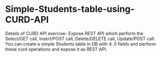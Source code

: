 # Simple-Students-table-using-CURD-API
Details of CURD API exercise-
Expose REST API which perform the Select/GET call, Insert/POST call, Delete/DELETE call, Update/POST call.
You can create a simple Students table in DB with 4..5 fields and perform these curd operations and expose it as REST API.
